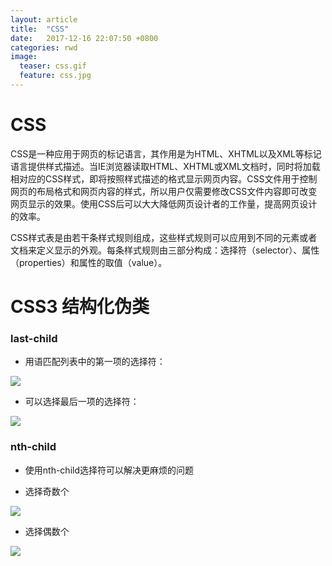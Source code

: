 ```yaml
---
layout: article
title:  "CSS"
date:   2017-12-16 22:07:50 +0800
categories: rwd 
image:
  teaser: css.gif
  feature: css.jpg
---
```


# CSS
CSS是一种应用于网页的标记语言，其作用是为HTML、XHTML以及XML等标记语言提供样式描述。当IE浏览器读取HTML、XHTML或XML文档时，同时将加载相对应的CSS样式，即将按照样式描述的格式显示网页内容。CSS文件用于控制网页的布局格式和网页内容的样式，所以用户仅需要修改CSS文件内容即可改变网页显示的效果。使用CSS后可以大大降低网页设计者的工作量，提高网页设计的效率。 

CSS样式表是由若干条样式规则组成，这些样式规则可以应用到不同的元素或者文档来定义显示的外观。每条样式规则由三部分构成：选择符（selector）、属性（properties）和属性的取值（value）。

# CSS3 结构化伪类
### last-child
- 用语匹配列表中的第一项的选择符：
<img src="https://qiurulin.github.io/images/r.jpg">

- 可以选择最后一项的选择符：
<img src="https://qiurulin.github.io/images/s.jpg">

### nth-child
- 使用nth-child选择符可以解决更麻烦的问题

- 选择奇数个
<img src="https://qiurulin.github.io/images/t.jpg">

- 选择偶数个
<img src="https://qiurulin.github.io/images/u.jpg">